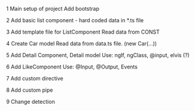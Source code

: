 1 Main setup of project Add bootstrap

2 Add basic list component - hard coded data in *.ts file

3 Add template file for ListComponent Read data from CONST

4 Create Car model Read data from data.ts file. (new Car(...))

5 Add Detail Component, Detail model Use: ngIf, ngClass, @input, elvis (?)

6 Add LikeComponent Use: @Input, @Output, Events

7 Add custom directive

8 Add custom pipe

9 Change detection